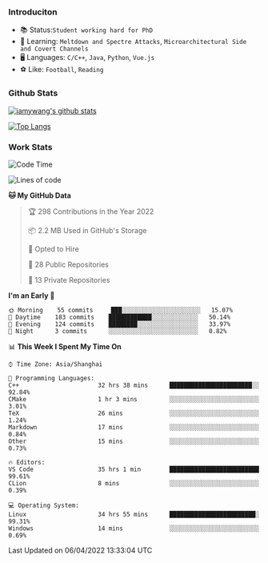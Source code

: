 ### Introduciton

- 📚 Status:`Student working hard for PhD`
- 🔎 Learning: `Meltdown and Spectre Attacks`, `Microarchitectural Side and Covert Channels`
- 🖥️ Languages: `C/C++`, `Java`, `Python`, `Vue.js`
- ⚽ Like: `Football`, `Reading`

### Github Stats

[![iamywang's github stats](https://github-readme-stats.vercel.app/api?username=iamywang&count_private=true&show_icons=true)]()

[![Top Langs](https://github-readme-stats.vercel.app/api/top-langs/?username=iamywang&layout=compact)]()

### Work Stats

<!--START_SECTION:waka-->
![Code Time](http://img.shields.io/badge/Code%20Time-250%20hrs%2036%20mins-blue)

![Lines of code](https://img.shields.io/badge/From%20Hello%20World%20I%27ve%20Written-523%20Thousand%20lines%20of%20code-blue)

**🐱 My GitHub Data** 

> 🏆 298 Contributions in the Year 2022
 > 
> 📦 2.2 MB Used in GitHub's Storage 
 > 
> 💼 Opted to Hire
 > 
> 📜 28 Public Repositories 
 > 
> 🔑 13 Private Repositories  
 > 
**I'm an Early 🐤** 

```text
🌞 Morning    55 commits     ███░░░░░░░░░░░░░░░░░░░░░░   15.07% 
🌆 Daytime    183 commits    ████████████░░░░░░░░░░░░░   50.14% 
🌃 Evening    124 commits    ████████░░░░░░░░░░░░░░░░░   33.97% 
🌙 Night      3 commits      ░░░░░░░░░░░░░░░░░░░░░░░░░   0.82%

```


📊 **This Week I Spent My Time On** 

```text
⌚︎ Time Zone: Asia/Shanghai

💬 Programming Languages: 
C++                      32 hrs 38 mins      ███████████████████████░░   92.84% 
CMake                    1 hr 3 mins         ░░░░░░░░░░░░░░░░░░░░░░░░░   3.01% 
TeX                      26 mins             ░░░░░░░░░░░░░░░░░░░░░░░░░   1.24% 
Markdown                 17 mins             ░░░░░░░░░░░░░░░░░░░░░░░░░   0.84% 
Other                    15 mins             ░░░░░░░░░░░░░░░░░░░░░░░░░   0.73%

🔥 Editors: 
VS Code                  35 hrs 1 min        █████████████████████████   99.61% 
CLion                    8 mins              ░░░░░░░░░░░░░░░░░░░░░░░░░   0.39%

💻 Operating System: 
Linux                    34 hrs 55 mins      ████████████████████████░   99.31% 
Windows                  14 mins             ░░░░░░░░░░░░░░░░░░░░░░░░░   0.69%

```


 Last Updated on 06/04/2022 13:33:04 UTC
<!--END_SECTION:waka-->
